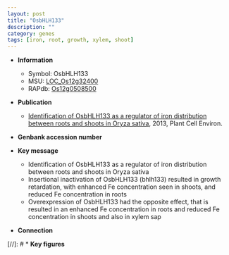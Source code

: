 ```yaml
---
layout: post
title: "OsbHLH133"
description: ""
category: genes
tags: [iron, root, growth, xylem, shoot]
---
```


* **Information**  
    + Symbol: OsbHLH133  
    + MSU: [LOC_Os12g32400](http://rice.plantbiology.msu.edu/cgi-bin/ORF_infopage.cgi?orf=LOC_Os12g32400)  
    + RAPdb: [Os12g0508500](http://rapdb.dna.affrc.go.jp/viewer/gbrowse_details/irgsp1?name=Os12g0508500)  

* **Publication**  
    + [Identification of OsbHLH133 as a regulator of iron distribution between roots and shoots in Oryza sativa](http://www.ncbi.nlm.nih.gov/pubmed?term=Identification+of+OsbHLH133+as+a+regulator+of+iron+distribution+between+roots+and+shoots+in+Oryza+sativa%5BTitle%5D), 2013, Plant Cell Environ.

* **Genbank accession number**  

* **Key message**  
    + Identification of OsbHLH133 as a regulator of iron distribution between roots and shoots in Oryza sativa
    + Insertional inactivation of OsbHLH133 (bhlh133) resulted in growth retardation, with enhanced Fe concentration seen in shoots, and reduced Fe concentration in roots
    + Overexpression of OsbHLH133 had the opposite effect, that is resulted in an enhanced Fe concentration in roots and reduced Fe concentration in shoots and also in xylem sap

* **Connection**  

[//]: # * **Key figures**  


